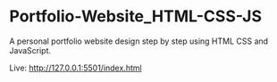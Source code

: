 # Portfolio-Website_HTML-CSS-JS
A personal portfolio website design step by step using HTML CSS and JavaScript.

Live: http://127.0.0.1:5501/index.html
